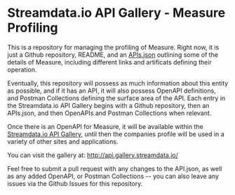 # Streamdata.io API Gallery - Measure Profiling
This is a repository for managing the profiling of Measure. Right now, it is just a Github repository, README, and an [APIs.json](apis.md) outlining some of the details of Measure, including different links and artificats defining their operation.

Eventually, this repository will possess as much information about this entity as possible, and if it has an API, it will also possess OpenAPI definitions, and Postman Collections defining the surface area of the API. Each entry in the Streamdata.io API Gallery begins with a Github repository, then an APIs.json, and then OpenAPIs and Postman Collections when relevant.

Once there is an OpenAPI for Measure, it will be available within the [Streamdata.io API Gallery](http://api.gallery.streamdata.io/), until then the companies profile will be used in a variety of other sites and applications.

You can visit the gallery at: http://api.gallery.streamdata.io/

Feel free to submit a pull request with any changes to the API.json, as well as any added OpenAPI, or Postman Collections -- you can also leave any issues via the Github Issues for this repository.
